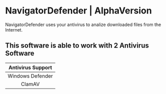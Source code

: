 # **NavigatorDefender | AlphaVersion**

NavigatorDefender uses your antivirus to analize downloaded files from the Internet.

## This software is able to work with 2 Antivirus Software

| Antivirus Support | 
| :------:|
| Windows Defender | 
| ClamAV | 